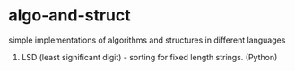 # algo-and-struct
simple implementations of algorithms and structures in different languages

1. LSD (least significant digit) - sorting for fixed length strings. (Python)
